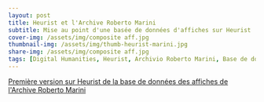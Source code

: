 ```yaml
---
layout: post
title: Heurist et l'Archive Roberto Marini
subtitle: Mise au point d'une basée de données d'affiches sur Heurist
cover-img: /assets/img/composite aff.jpg
thumbnail-img: /assets/img/thumb-heurist-marini.jpg
share-img: /assets/img/composite aff.jpg
tags: [Digital Humanities, Heurist, Archivio Roberto Marini, Base de données]
---
```

<base target="_blank">

[Première version sur Heurist de la base de données des affiches de l'Archive Roberto Marini](https://heurist.huma-num.fr/HEURIST/heurist/?db=jdmac_marini2&website&id=597&pageid=590#)
